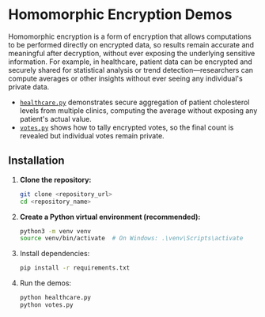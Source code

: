 # Homomorphic Encryption Demos

Homomorphic encryption is a form of encryption that allows computations to be performed directly on encrypted data, so results remain accurate and meaningful after decryption, without ever exposing the underlying sensitive information. For example, in healthcare, patient data can be encrypted and securely shared for statistical analysis or trend detection—researchers can compute averages or other insights without ever seeing any individual's private data.

- [`healthcare.py`](healthcare.py) demonstrates secure aggregation of patient cholesterol levels from multiple clinics, computing the average without exposing any patient's actual value.
- [`votes.py`](votes.py) shows how to tally encrypted votes, so the final count is revealed but individual votes remain private.

## Installation

1. **Clone the repository:**
    ```bash
    git clone <repository_url>
    cd <repository_name>
    ```

 2. **Create a Python virtual environment (recommended):**
    ```bash
    python3 -m venv venv
    source venv/bin/activate  # On Windows: .\venv\Scripts\activate
    ```

3. Install dependencies:
   ```sh
   pip install -r requirements.txt
   ```
   
4. Run the demos:
   ```sh
   python healthcare.py
   python votes.py
   ```
